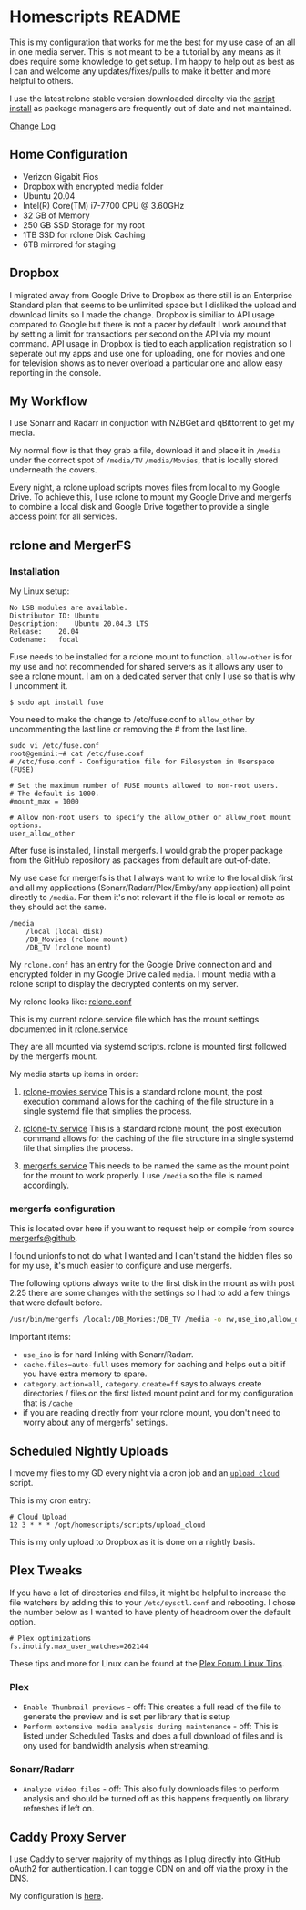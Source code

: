 # Homescripts README

This is my configuration that works for me the best for my use case of an all in one media server. This is not meant to be a tutorial by any means as it does require some knowledge to get setup. I'm happy to help out as best as I can and welcome any updates/fixes/pulls to make it better and more helpful to others.

I use the latest rclone stable version downloaded direclty via the [script install](https://rclone.org/install/#script-installation) as package managers are frequently out of date and not maintained.

[Change Log](https://github.com/animosity22/homescripts/blob/master/Changes.MD)
## Home Configuration

- Verizon Gigabit Fios
- Dropbox with encrypted media folder
- Ubuntu 20.04
- Intel(R) Core(TM) i7-7700 CPU @ 3.60GHz
- 32 GB of Memory
- 250 GB SSD Storage for my root
- 1TB SSD for rclone Disk Caching
- 6TB mirrored for staging

## Dropbox
I migrated away from Google Drive to Dropbox as there still is an Enterprise Standard plan that seems to be unlimited space but I disliked
the upload and download limits so I made the change. Dropbox is similiar to API usage compared to Google but there is not a pacer by default
I work around that by setting a limit for transactions per second on the API via my mount command. API usage in Dropbox is tied to each
application registration so I seperate out my apps and use one for uploading, one for movies and one for television shows as to never
overload a particular one and allow easy reporting in the console.

## My Workflow

I use Sonarr and Radarr in conjuction with NZBGet and qBittorrent to get my media. 

My normal flow is that they grab a file, download it and place it in `/media` under the correct spot of `/media/TV` `/media/Movies`, that is locally stored underneath the covers.

Every night, a rclone upload scripts moves files from local to my Google Drive. To achieve this, I use rclone to mount my Google Drive and mergerfs to combine a local disk and Google Drive together to provide a single access point for all services.

## rclone and MergerFS

### Installation
My Linux setup:

```
No LSB modules are available.
Distributor ID:	Ubuntu
Description:	Ubuntu 20.04.3 LTS
Release:	20.04
Codename:	focal
```

Fuse needs to be installed for a rclone mount to function. `allow-other` is for my use and not recommended for shared servers as it allows any user to see a rclone mount. I am on a dedicated server that only I use so that is why I uncomment it.

```
$ sudo apt install fuse
```
	
You need to make the change to /etc/fuse.conf to `allow_other` by uncommenting the last line or removing the # from the last line.

	sudo vi /etc/fuse.conf
	root@gemini:~# cat /etc/fuse.conf
	# /etc/fuse.conf - Configuration file for Filesystem in Userspace (FUSE)
	
	# Set the maximum number of FUSE mounts allowed to non-root users.
	# The default is 1000.
	#mount_max = 1000

	# Allow non-root users to specify the allow_other or allow_root mount options.
	user_allow_other
	
After fuse is installed, I install mergerfs. I would grab the proper package from the GitHub repository as packages from default are out-of-date.

My use case for mergerfs is that I always want to write to the local disk first and all my applications (Sonarr/Radarr/Plex/Emby/any application) all point directly to `/media`.
For them it's not relevant if the file is local or remote as they should act the same. 

  	/media
        /local (local disk)
        /DB_Movies (rclone mount)
		/DB_TV (rclone mount)
  

My `rclone.conf` has an entry for the Google Drive connection and and encrypted folder in my Google Drive called `media`. I mount media with a rclone script to display the decrypted contents on my server. 

My rclone looks like: [rclone.conf](https://github.com/animosity22/homescripts/blob/master/rclone.conf)

This is my current rclone.service file which has the mount settings documented in it [rclone.service](https://github.com/animosity22/homescripts/blob/master/systemd/rclone.service)

They are all mounted via systemd scripts. rclone is mounted first followed by the mergerfs mount.

My media starts up items in order:
1) [rclone-movies service](https://github.com/animosity22/homescripts/blob/master/systemd/rclone-movies.service) This is a standard rclone mount, the post execution command allows for the caching of the file structure in a single systemd file that simplies the process.

2) [rclone-tv service](https://github.com/animosity22/homescripts/blob/master/systemd/rclone-tv.service) This is a standard rclone mount, the post execution command allows for the caching of the file structure in a single systemd file that simplies the process.

3) [mergerfs service](https://github.com/animosity22/homescripts/blob/master/systemd/media.service) This needs to be named the same as the mount point for the mount to work properly. I use `/media` so the file is named accordingly.


### mergerfs configuration
This is located over here if you want to request help or compile from source [mergerfs@github](https://github.com/trapexit/mergerfs).

I found unionfs to not do what I wanted and I can't stand the hidden files so for my use, it's much easier to configure and use mergerfs.

The following options always write to the first disk in the mount as with post 2.25 there are some changes with the settings so I had to add a few things that were default before.

```bash
/usr/bin/mergerfs /local:/DB_Movies:/DB_TV /media -o rw,use_ino,allow_other,func.getattr=newest,category.action=all,category.create=ff,cache.files=auto-full,dropcacheonclose=true
```

Important items:

- `use_ino` is for hard linking with Sonarr/Radarr.
- `cache.files=auto-full` uses memory for caching and helps out a bit if you have extra memory to spare.
- `category.action=all`, `category.create=ff` says to always create directories / files on the first listed mount point and for my configuration that is `/cache`
- if you are reading directly from your rclone mount, you don't need to worry about any of mergerfs' settings.

## Scheduled Nightly Uploads

I move my files to my GD every night via a cron job and an [`upload cloud`](https://github.com/animosity22/homescripts/blob/master/scripts/upload_cloud) script. 

This is my cron entry:

```
# Cloud Upload
12 3 * * * /opt/homescripts/scripts/upload_cloud
```

This is my only upload to Dropbox as it is done on a nightly basis.

## Plex Tweaks
If you have a lot of directories and files, it might be helpful to increase the file watchers by adding this to your `/etc/sysctl.conf` and rebooting. I chose the number below as I wanted to have plenty of headroom over the default option.

```
# Plex optimizations
fs.inotify.max_user_watches=262144
```

These tips and more for Linux can be found at the [Plex Forum Linux Tips](https://forums.plex.tv/t/linux-tips/276247).
### Plex
- `Enable Thumbnail previews` - off: This creates a full read of the file to generate the preview and is set per library that is setup
- `Perform extensive media analysis during maintenance` - off: This is listed under Scheduled Tasks and does a full download of files and is ony used for bandwidth analysis when streaming.

### Sonarr/Radarr
- `Analyze video files` - off: This also fully downloads files to perform analysis and should be turned off as this happens frequently on library refreshes if left on.

## Caddy Proxy Server

I use Caddy to server majority of my things as I plug directly into GitHub oAuth2 for authentication. I can toggle CDN on and off via the proxy in the DNS.

My configuration is [here](https://github.com/animosity22/homescripts/blob/master/PROXY.MD).